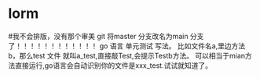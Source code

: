 # lorm
#我不会排版，没有那个审美
        git 将master 分支改名为main 分支了！！！！！！！！！！！！
        go 语言 单元测试 写法。 比如文件名a,里边方法b，那么test 文件 就叫a_test,直接敲Test,会提示Testb方法。
        可以相当于mian方法直接运行,go语言会自动识别你的文件是xxx_test.试试就知道了。
